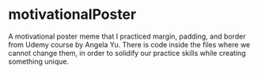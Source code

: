 # motivationalPoster
A motivational poster meme that I practiced margin, padding, and border from Udemy course by Angela Yu. There is code inside the files where we cannot change them, in order to solidify our practice skills while creating something unique. 
